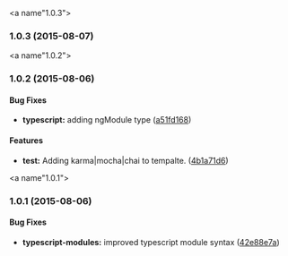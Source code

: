 <a name"1.0.3"></a>
### 1.0.3 (2015-08-07)


<a name"1.0.2"></a>
### 1.0.2 (2015-08-06)


#### Bug Fixes

* **typescript:** adding ngModule type ([a51fd168](https://git.empdev.domo.com/Development/DomoBits/commit/a51fd168))


#### Features

* **test:** Adding karma|mocha|chai to tempalte. ([4b1a71d6](https://git.empdev.domo.com/Development/DomoBits/commit/4b1a71d6))


<a name"1.0.1"></a>
### 1.0.1 (2015-08-06)


#### Bug Fixes

* **typescript-modules:** improved typescript module syntax ([42e88e7a](https://git.empdev.domo.com/Development/DomoBits/commit/42e88e7a))


